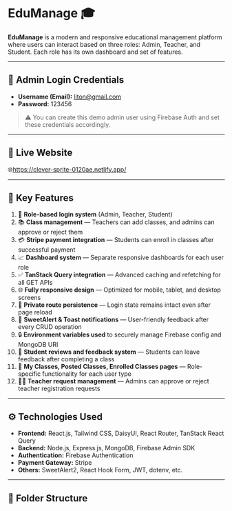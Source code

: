 # EduManage 🎓

**EduManage** is a modern and responsive educational management platform where users can interact based on three roles: Admin, Teacher, and Student. Each role has its own dashboard and set of features.

---

## 🔐 Admin Login Credentials

- **Username (Email):** liton@gmail.com 
- **Password:** 123456

> ⚠️ You can create this demo admin user using Firebase Auth and set these credentials accordingly.

---

## 🔗 Live Website

🌐https://clever-sprite-0120ae.netlify.app/

---

## 🌟 Key Features

1. 🔐 **Role-based login system** (Admin, Teacher, Student)
2. 📚 **Class management** — Teachers can add classes, and admins can approve or reject them
3. 💳 **Stripe payment integration** — Students can enroll in classes after successful payment
4. 📈 **Dashboard system** — Separate responsive dashboards for each user role
5. ✅ **TanStack Query integration** — Advanced caching and refetching for all GET APIs
6. 🌐 **Fully responsive design** — Optimized for mobile, tablet, and desktop screens
7. 🔐 **Private route persistence** — Login state remains intact even after page reload
8. 🎉 **SweetAlert & Toast notifications** — User-friendly feedback after every CRUD operation
9. 🔒 **Environment variables used** to securely manage Firebase config and MongoDB URI
10. 📝 **Student reviews and feedback system** — Students can leave feedback after completing a class
11. 📃 **My Classes, Posted Classes, Enrolled Classes pages** — Role-specific functionality for each user type
12. 👨‍🏫 **Teacher request management** — Admins can approve or reject teacher registration requests

---

## ⚙️ Technologies Used

- **Frontend:** React.js, Tailwind CSS, DaisyUI, React Router, TanStack React Query  
- **Backend:** Node.js, Express.js, MongoDB, Firebase Admin SDK  
- **Authentication:** Firebase Authentication  
- **Payment Gateway:** Stripe  
- **Others:** SweetAlert2, React Hook Form, JWT, dotenv, etc.

---

## 📁 Folder Structure

